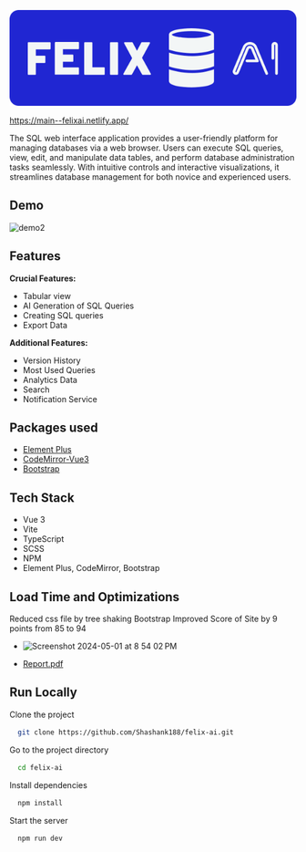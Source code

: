 
![Logo](./public/logo.svg)

https://main--felixai.netlify.app/

The SQL web interface application provides a user-friendly platform for managing databases via a web browser. Users can execute SQL queries, view, edit, and manipulate data tables, and perform database administration tasks seamlessly. With intuitive controls and interactive visualizations, it streamlines database management for both novice and experienced users.


## Demo

![demo2](https://github.com/Shashank188/felix-ai/assets/49895806/0ca53839-1eda-432a-99b9-7b8720f07b35)


## Features

**Crucial Features:** 
- Tabular view
- AI Generation of SQL Queries
- Creating SQL queries
- Export Data


**Additional Features:** 

- Version History
- Most Used Queries
- Analytics Data
- Search
- Notification Service

## Packages used
- [Element Plus](https://www.npmjs.com/package/element-plus)
- [CodeMirror-Vue3](https://www.npmjs.com/package/codemirror-editor-vue3)
- [Bootstrap](https://www.npmjs.com/package/bootstrap)

## Tech Stack

- Vue 3
- Vite
- TypeScript
- SCSS
- NPM
- Element Plus, CodeMirror, Bootstrap

## Load Time and Optimizations
Reduced css file by tree shaking Bootstrap
Improved Score of Site by 9 points from 85 to 94
- <img width="611" alt="Screenshot 2024-05-01 at 8 54 02 PM" src="https://github.com/Shashank188/felix-ai/assets/49895806/794bdd04-9743-47ee-8e81-ac58c6bb72e0">

- [Report.pdf](https://github.com/Shashank188/felix-ai/files/15179078/download.pdf)




    
## Run Locally

Clone the project

```bash
  git clone https://github.com/Shashank188/felix-ai.git
```

Go to the project directory

```bash
  cd felix-ai
```

Install dependencies

```bash
  npm install
```

Start the server

```bash
  npm run dev
```
